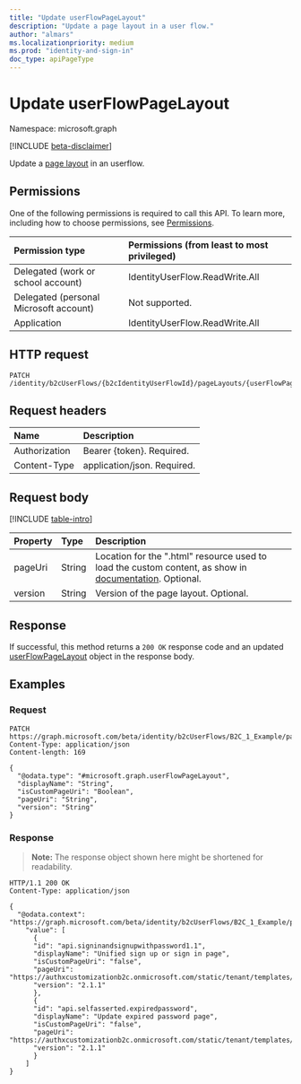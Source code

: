 ```yaml
---
title: "Update userFlowPageLayout"
description: "Update a page layout in a user flow."
author: "almars"
ms.localizationpriority: medium
ms.prod: "identity-and-sign-in"
doc_type: apiPageType
---
```


# Update userFlowPageLayout
Namespace: microsoft.graph

[!INCLUDE [beta-disclaimer](../../includes/beta-disclaimer.md)]

Update a [page layout](../resources/userflowpagelayout.md) in an userflow.

## Permissions
One of the following permissions is required to call this API. To learn more, including how to choose permissions, see [Permissions](/graph/permissions-reference).

|Permission type|Permissions (from least to most privileged)|
|:---|:---|
|Delegated (work or school account)|IdentityUserFlow.ReadWrite.All|
|Delegated (personal Microsoft account)|Not supported.|
|Application|IdentityUserFlow.ReadWrite.All|

## HTTP request

<!-- {
  "blockType": "ignored"
}
-->
``` http
PATCH /identity/b2cUserFlows/{b2cIdentityUserFlowId}/pageLayouts/{userFlowPageLayoutId}
```

## Request headers
|Name|Description|
|:---|:---|
|Authorization|Bearer {token}. Required.|
|Content-Type|application/json. Required.|

## Request body
[!INCLUDE [table-intro](../../includes/update-property-table-intro.md)]


|Property|Type|Description|
|:---|:---|:---|
|pageUri|String|Location for the ".html" resource used to load the custom content, as show in [documentation](https://docs.microsoft.com/azure/active-directory-b2c/customize-ui-with-html?pivots=b2c-user-flow#4-update-the-user-flow). Optional.|
|version|String|Version of the page layout. Optional.|



## Response

If successful, this method returns a `200 OK` response code and an updated [userFlowPageLayout](../resources/userflowpagelayout.md) object in the response body.

## Examples

### Request
<!-- {
  "blockType": "request",
  "name": "update_userflowpagelayout"
}
-->
``` http
PATCH https://graph.microsoft.com/beta/identity/b2cUserFlows/B2C_1_Example/pageLayouts/api.signinandsignupwithpassword1.1
Content-Type: application/json
Content-length: 169

{
  "@odata.type": "#microsoft.graph.userFlowPageLayout",
  "displayName": "String",
  "isCustomPageUri": "Boolean",
  "pageUri": "String",
  "version": "String"
}
```


### Response
>**Note:** The response object shown here might be shortened for readability.
<!-- {
  "blockType": "response",
  "truncated": true
}
-->
``` http
HTTP/1.1 200 OK
Content-Type: application/json

{
  "@odata.context": "https://graph.microsoft.com/beta/identity/b2cUserFlows/B2C_1_Example/pageLayouts/" 
    "value": [
      {
      "id": "api.signinandsignupwithpassword1.1",
      "displayName": "Unified sign up or sign in page",
      "isCustomPageUri": "false",
      "pageUri": "https://authxcustomizationb2c.onmicrosoft.com/static/tenant/templates/AzureBlue/unified.cshtml",
      "version": "2.1.1"
      },
      {
      "id": "api.selfasserted.expiredpassword",
      "displayName": "Update expired password page",
      "isCustomPageUri": "false",
      "pageUri": "https://authxcustomizationb2c.onmicrosoft.com/static/tenant/templates/AzureBlue/selfAsserted.cshtml",
      "version": "2.1.1"
      }
    ]
}
```

